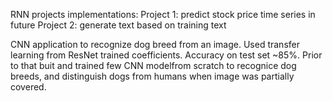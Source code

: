 RNN projects implementations: Project 1: predict stock price time series in future Project 2: generate text based on training text

CNN application to recognize dog breed from an image. Used transfer learning from ResNet trained coefficients. Accuracy on test set ~85%. Prior to that buit and trained few CNN modelfrom scratch to recognice dog breeds, and distinguish dogs from humans when image was partially covered.
